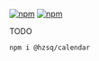 [![npm](https://img.shields.io/npm/v/@hzsq/calendar)](https://www.npmjs.com/package/@hzsq/calendar)
[![npm](https://img.shields.io/npm/dm/@hzsq/calendar)](https://www.npmjs.com/package/@hzsq/calendar)


TODO


```sh
npm i @hzsq/calendar
```
